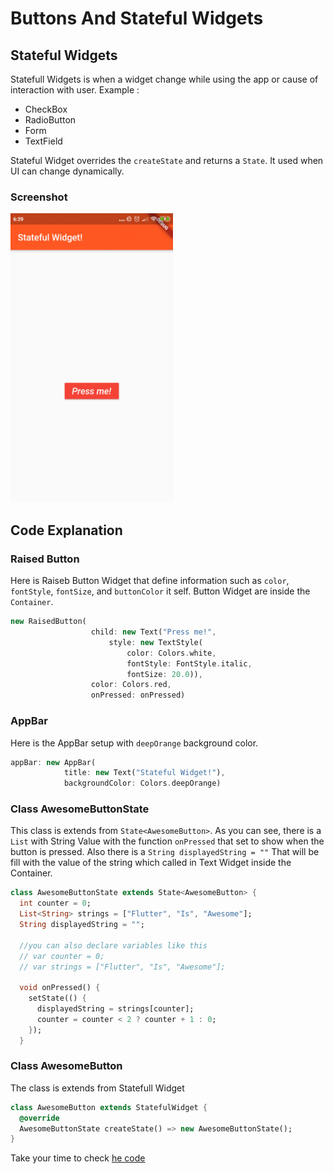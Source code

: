 # Buttons And Stateful Widgets

## Stateful Widgets
Statefull Widgets is when a widget change while using the app or cause of interaction with user. 
Example :

- CheckBox
- RadioButton
- Form
- TextField

Stateful Widget overrides the ``createState`` and returns a ``State``. It used when UI can change dynamically.


### Screenshot

<img src="images/btnpress.gif" width="260">

## Code Explanation
### Raised Button

Here is Raiseb Button Widget that define information such as ``color``, ``fontStyle``, ``fontSize``, and ``buttonColor`` it self. Button Widget are inside the ``Container``.


```dart
new RaisedButton(
                  child: new Text("Press me!",
                      style: new TextStyle(
                          color: Colors.white,
                          fontStyle: FontStyle.italic,
                          fontSize: 20.0)),
                  color: Colors.red,
                  onPressed: onPressed)
```

### AppBar

Here is the AppBar setup with ``deepOrange`` background color.

```dart
appBar: new AppBar(
            title: new Text("Stateful Widget!"),
            backgroundColor: Colors.deepOrange)
```

### Class AwesomeButtonState
This class is extends from ``State<AwesomeButton>``. As you can see, there is a ``List`` with String Value with the function ``onPressed`` that set to show when the button is pressed. Also there is a ``String displayedString = ""`` That will be fill with the value of the string which called in Text Widget inside the Container.

```dart
class AwesomeButtonState extends State<AwesomeButton> {
  int counter = 0;
  List<String> strings = ["Flutter", "Is", "Awesome"];
  String displayedString = "";

  //you can also declare variables like this
  // var counter = 0;
  // var strings = ["Flutter", "Is", "Awesome"];

  void onPressed() {
    setState(() {
      displayedString = strings[counter];
      counter = counter < 2 ? counter + 1 : 0;
    });
  }
```

### Class AwesomeButton
The class is extends from Statefull Widget

```dart
class AwesomeButton extends StatefulWidget {
  @override
  AwesomeButtonState createState() => new AwesomeButtonState();
}
```

Take your time to check [he code](https://github.com/kmalmaulana/PraxisAcademy/blob/master/novice/02-02/buttons_and_stateful_widgets/lib/main.dart)



